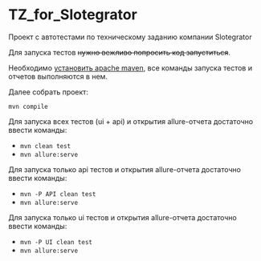# TZ_for_Slotegrator

Проект с автотестами по техническому заданию компании Slotegrator

Для запуска тестов ~~нужно вежливо попросить код запуститься~~.

Необходимо [установить apache maven](https://habr.com/ru/post/77382/), все команды запуска тестов и отчетов выполняются в нем.

Далее собрать проект:

`mvn compile`

Для запуска всех тестов (ui + api) и открытия allure-отчета достаточно ввести команды:

- `mvn clean test`
- `mvn allure:serve`

Для запуска только api тестов и открытия allure-отчета достаточно ввести команды:

- `mvn -P API clean test`
- `mvn allure:serve`

Для запуска только ui тестов и открытия allure-отчета достаточно ввести команды:

- `mvn -P UI clean test`
- `mvn allure:serve`